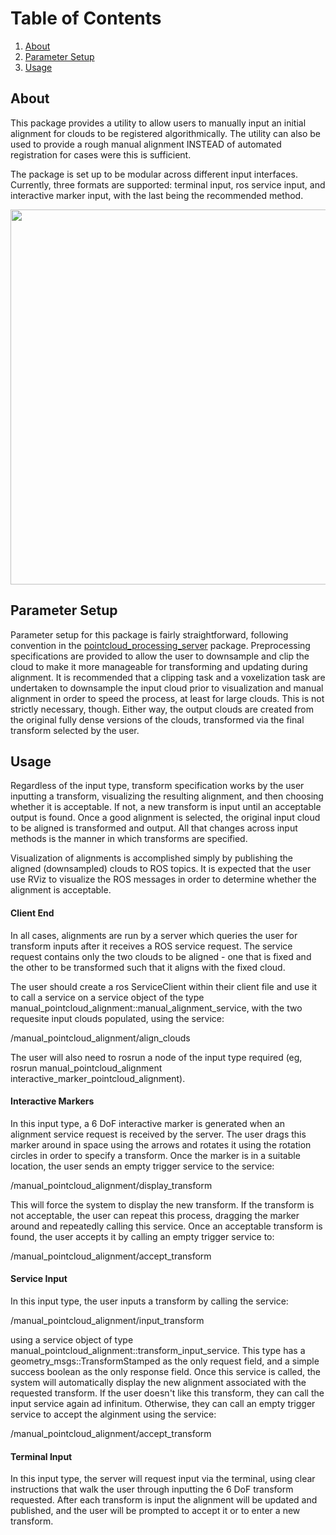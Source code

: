 # Table of Contents
1. [About](#about)
2. [Parameter Setup](#parameter-setup)
3. [Usage](#usage)

## About
This package provides a utility to allow users to manually input an initial alignment for clouds to be registered algorithmically. The utility can also be used to provide a rough manual alignment INSTEAD of automated registration for cases were this is sufficient. 

The package is set up to be modular across different input interfaces. Currently, three formats are supported: terminal input, ros service input, and interactive marker input, with the last being the recommended method.

<img src=images/registration.png width="600">

## Parameter Setup
Parameter setup for this package is fairly straightforward, following convention in the [pointcloud_processing_server](https://github.com/UTNuclearRoboticsPublic/pointcloud_processing_server) package. Preprocessing specifications are provided to allow the user to downsample and clip the cloud to make it more manageable for transforming and updating during alignment. It is recommended that a clipping task and a voxelization task are undertaken to downsample the input cloud prior to visualization and manual alignment in order to speed the process, at least for large clouds. This is not strictly necessary, though. Either way, the output clouds are created from the original fully dense versions of the clouds, transformed via the final transform selected by the user. 

## Usage
Regardless of the input type, transform specification works by the user inputting a transform, visualizing the resulting alignment, and then choosing whether it is acceptable. If not, a new transform is input until an acceptable output is found. Once a good alignment is selected, the original input cloud to be aligned is transformed and output. All that changes across input methods is the manner in which transforms are specified. 

Visualization of alignments is accomplished simply by publishing the aligned (downsampled) clouds to ROS topics. It is expected that the user use RViz to visualize the ROS messages in order to determine whether the alignment is acceptable. 

#### Client End
In all cases, alignments are run by a server which queries the user for transform inputs after it receives a ROS service request. The service request contains only the two clouds to be aligned - one that is fixed and the other to be transformed such that it aligns with the fixed cloud. 

The user should create a ros ServiceClient within their client file and use it to call a service on a service object of the type manual_pointcloud_alignment::manual_alignment_service, with the two requesite input clouds populated, using the service: 

/manual_pointcloud_alignment/align_clouds

The user will also need to rosrun a node of the input type required (eg, rosrun manual_pointcloud_alignment interactive_marker_pointcloud_alignment). 

#### Interactive Markers
In this input type, a 6 DoF interactive marker is generated when an alignment service request is received by the server. The user drags this marker around in space using the arrows and rotates it using the rotation circles in order to specify a transform. Once the marker is in a suitable location, the user sends an empty trigger service to the service: 

/manual_pointcloud_alignment/display_transform

This will force the system to display the new transform. If the transform is not acceptable, the user can repeat this process, dragging the marker around and repeatedly calling this service. Once an acceptable transform is found, the user accepts it by calling an empty trigger service to: 

/manual_pointcloud_alignment/accept_transform

#### Service Input
In this input type, the user inputs a transform by calling the service:

/manual_pointcloud_alignment/input_transform

using a service object of type manual_pointcloud_alignment::transform_input_service. This type has a geometry_msgs::TransformStamped as the only request field, and a simple success boolean as the only response field. Once this service is called, the system will automatically display the new alignment associated with the requested transform. If the user doesn't like this transform, they can call the input service again ad infinitum. Otherwise, they can call an empty trigger service to accept the alginment using the service: 

/manual_pointcloud_alignment/accept_transform

#### Terminal Input
In this input type, the server will request input via the terminal, using clear instructions that walk the user through inputting the 6 DoF transform requested. After each transform is input the alignment will be updated and published, and the user will be prompted to accept it or to enter a new transform. 

